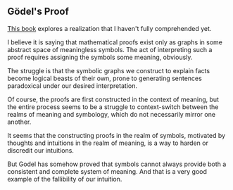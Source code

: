 ## Gödel's Proof

[This book](http://www.goodreads.com/book/show/695429.G_del_s_Proof) explores a
realization that I haven't fully comprehended yet.

I believe it is saying that mathematical proofs exist only as graphs in some
abstract space of meaningless symbols. The act of interpreting such a proof
requires assigning the symbols some meaning, obviously.

The struggle is that the symbolic graphs we construct to explain facts become
logical beasts of their own, prone to generating sentences paradoxical under
our desired interpretation.

Of course, the proofs are first constructed in the context of meaning, but the
entire process seems to be a struggle to context-switch between the realms of
meaning and symbology, which do not necessarily mirror one another.

It seems that the constructing proofs in the realm of symbols, motivated by
thoughts and intuitions in the realm of meaning, is a way to harden or
discredit our intuitions.

But Godel has somehow proved that symbols cannot always provide both a
consistent and complete system of meaning.  And that is a very good example of
the fallibility of our intuition.
